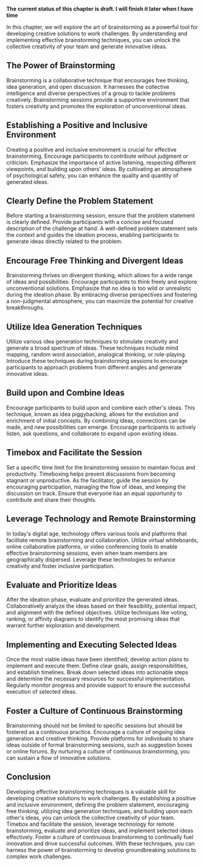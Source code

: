 **The current status of this chapter is draft. I will finish it later when I have time**

In this chapter, we will explore the art of brainstorming as a powerful tool for developing creative solutions to work challenges. By understanding and implementing effective brainstorming techniques, you can unlock the collective creativity of your team and generate innovative ideas.

The Power of Brainstorming
--------------------------

Brainstorming is a collaborative technique that encourages free thinking, idea generation, and open discussion. It harnesses the collective intelligence and diverse perspectives of a group to tackle problems creatively. Brainstorming sessions provide a supportive environment that fosters creativity and promotes the exploration of unconventional ideas.

Establishing a Positive and Inclusive Environment
-------------------------------------------------

Creating a positive and inclusive environment is crucial for effective brainstorming. Encourage participants to contribute without judgment or criticism. Emphasize the importance of active listening, respecting different viewpoints, and building upon others' ideas. By cultivating an atmosphere of psychological safety, you can enhance the quality and quantity of generated ideas.

Clearly Define the Problem Statement
------------------------------------

Before starting a brainstorming session, ensure that the problem statement is clearly defined. Provide participants with a concise and focused description of the challenge at hand. A well-defined problem statement sets the context and guides the ideation process, enabling participants to generate ideas directly related to the problem.

Encourage Free Thinking and Divergent Ideas
-------------------------------------------

Brainstorming thrives on divergent thinking, which allows for a wide range of ideas and possibilities. Encourage participants to think freely and explore unconventional solutions. Emphasize that no idea is too wild or unrealistic during the ideation phase. By embracing diverse perspectives and fostering a non-judgmental atmosphere, you can maximize the potential for creative breakthroughs.

Utilize Idea Generation Techniques
----------------------------------

Utilize various idea generation techniques to stimulate creativity and generate a broad spectrum of ideas. These techniques include mind mapping, random word association, analogical thinking, or role-playing. Introduce these techniques during brainstorming sessions to encourage participants to approach problems from different angles and generate innovative ideas.

Build upon and Combine Ideas
----------------------------

Encourage participants to build upon and combine each other's ideas. This technique, known as idea piggybacking, allows for the evolution and enrichment of initial concepts. By combining ideas, connections can be made, and new possibilities can emerge. Encourage participants to actively listen, ask questions, and collaborate to expand upon existing ideas.

Timebox and Facilitate the Session
----------------------------------

Set a specific time limit for the brainstorming session to maintain focus and productivity. Timeboxing helps prevent discussions from becoming stagnant or unproductive. As the facilitator, guide the session by encouraging participation, managing the flow of ideas, and keeping the discussion on track. Ensure that everyone has an equal opportunity to contribute and share their thoughts.

Leverage Technology and Remote Brainstorming
--------------------------------------------

In today's digital age, technology offers various tools and platforms that facilitate remote brainstorming and collaboration. Utilize virtual whiteboards, online collaborative platforms, or video conferencing tools to enable effective brainstorming sessions, even when team members are geographically dispersed. Leverage these technologies to enhance creativity and foster inclusive participation.

Evaluate and Prioritize Ideas
-----------------------------

After the ideation phase, evaluate and prioritize the generated ideas. Collaboratively analyze the ideas based on their feasibility, potential impact, and alignment with the defined objectives. Utilize techniques like voting, ranking, or affinity diagrams to identify the most promising ideas that warrant further exploration and development.

Implementing and Executing Selected Ideas
-----------------------------------------

Once the most viable ideas have been identified, develop action plans to implement and execute them. Define clear goals, assign responsibilities, and establish timelines. Break down selected ideas into actionable steps and determine the necessary resources for successful implementation. Regularly monitor progress and provide support to ensure the successful execution of selected ideas.

Foster a Culture of Continuous Brainstorming
--------------------------------------------

Brainstorming should not be limited to specific sessions but should be fostered as a continuous practice. Encourage a culture of ongoing idea generation and creative thinking. Provide platforms for individuals to share ideas outside of formal brainstorming sessions, such as suggestion boxes or online forums. By nurturing a culture of continuous brainstorming, you can sustain a flow of innovative solutions.

Conclusion
----------

Developing effective brainstorming techniques is a valuable skill for developing creative solutions to work challenges. By establishing a positive and inclusive environment, defining the problem statement, encouraging free thinking, utilizing idea generation techniques, and building upon each other's ideas, you can unlock the collective creativity of your team. Timebox and facilitate the session, leverage technology for remote brainstorming, evaluate and prioritize ideas, and implement selected ideas effectively. Foster a culture of continuous brainstorming to continually fuel innovation and drive successful outcomes. With these techniques, you can harness the power of brainstorming to develop groundbreaking solutions to complex work challenges.
